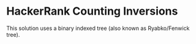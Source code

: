 # HackerRank Counting Inversions

This solution uses a binary indexed tree (also known as Ryabko/Fenwick tree).
